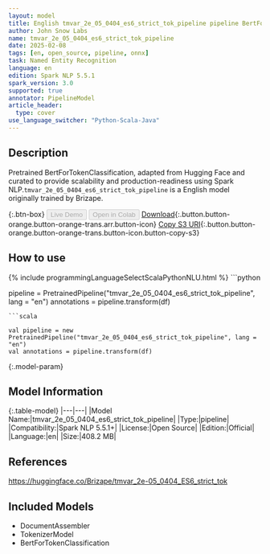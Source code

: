 ```yaml
---
layout: model
title: English tmvar_2e_05_0404_es6_strict_tok_pipeline pipeline BertForTokenClassification from Brizape
author: John Snow Labs
name: tmvar_2e_05_0404_es6_strict_tok_pipeline
date: 2025-02-08
tags: [en, open_source, pipeline, onnx]
task: Named Entity Recognition
language: en
edition: Spark NLP 5.5.1
spark_version: 3.0
supported: true
annotator: PipelineModel
article_header:
  type: cover
use_language_switcher: "Python-Scala-Java"
---
```


## Description

Pretrained BertForTokenClassification, adapted from Hugging Face and curated to provide scalability and production-readiness using Spark NLP.`tmvar_2e_05_0404_es6_strict_tok_pipeline` is a English model originally trained by Brizape.

{:.btn-box}
<button class="button button-orange" disabled>Live Demo</button>
<button class="button button-orange" disabled>Open in Colab</button>
[Download](https://s3.amazonaws.com/auxdata.johnsnowlabs.com/public/models/tmvar_2e_05_0404_es6_strict_tok_pipeline_en_5.5.1_3.0_1738989263455.zip){:.button.button-orange.button-orange-trans.arr.button-icon}
[Copy S3 URI](s3://auxdata.johnsnowlabs.com/public/models/tmvar_2e_05_0404_es6_strict_tok_pipeline_en_5.5.1_3.0_1738989263455.zip){:.button.button-orange.button-orange-trans.button-icon.button-copy-s3}

## How to use



<div class="tabs-box" markdown="1">
{% include programmingLanguageSelectScalaPythonNLU.html %}
```python

pipeline = PretrainedPipeline("tmvar_2e_05_0404_es6_strict_tok_pipeline", lang = "en")
annotations =  pipeline.transform(df)   

```
```scala

val pipeline = new PretrainedPipeline("tmvar_2e_05_0404_es6_strict_tok_pipeline", lang = "en")
val annotations = pipeline.transform(df)

```
</div>

{:.model-param}
## Model Information

{:.table-model}
|---|---|
|Model Name:|tmvar_2e_05_0404_es6_strict_tok_pipeline|
|Type:|pipeline|
|Compatibility:|Spark NLP 5.5.1+|
|License:|Open Source|
|Edition:|Official|
|Language:|en|
|Size:|408.2 MB|

## References

https://huggingface.co/Brizape/tmvar_2e-05_0404_ES6_strict_tok

## Included Models

- DocumentAssembler
- TokenizerModel
- BertForTokenClassification